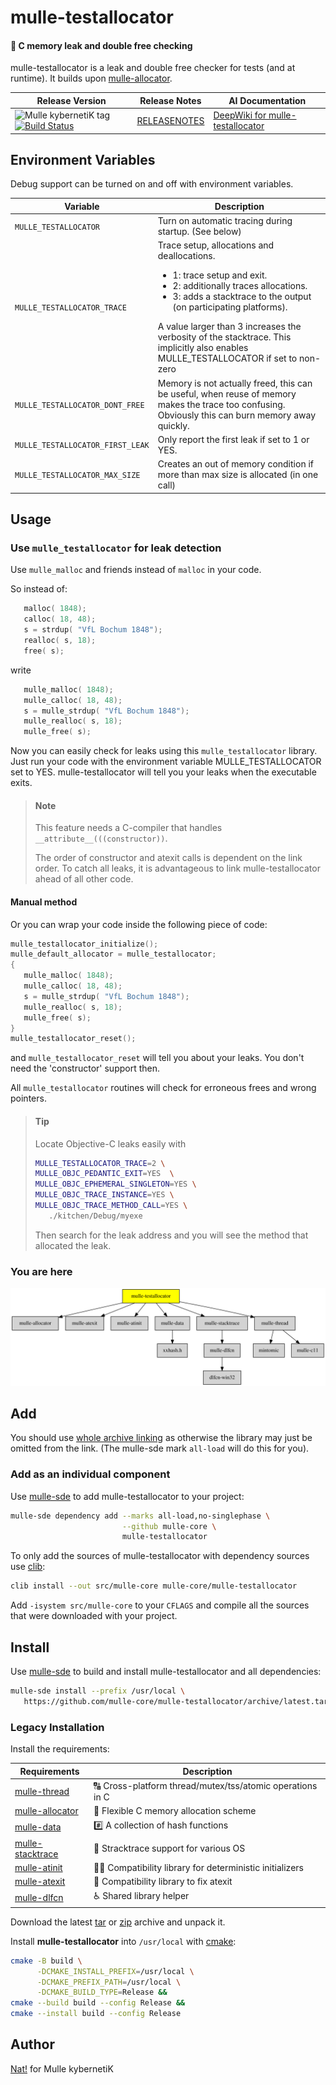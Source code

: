# mulle-testallocator

#### 🔄 C memory leak and double free checking

mulle-testallocator is a leak and double free checker for tests
(and at runtime). It builds upon [mulle-allocator](//github.com/mulle-c/mulle-allocator).




| Release Version                                       | Release Notes  | AI Documentation
|-------------------------------------------------------|----------------|---------------
| ![Mulle kybernetiK tag](https://img.shields.io/github/tag/mulle-core/mulle-testallocator.svg) [![Build Status](https://github.com/mulle-core/mulle-testallocator/workflows/CI/badge.svg)](//github.com/mulle-core/mulle-testallocator/actions) | [RELEASENOTES](RELEASENOTES.md) | [DeepWiki for mulle-testallocator](https://deepwiki.com/mulle-core/mulle-testallocator)


## Environment Variables

Debug support can be turned on and off with environment variables.

| Variable                         | Description
|--------------------------------- | ------------------------------------
| `MULLE_TESTALLOCATOR`            | Turn on automatic tracing during startup. (See below)
| `MULLE_TESTALLOCATOR_TRACE`      | Trace setup, allocations and deallocations. <UL> <LI>1: trace setup and exit.</LI><LI>2: additionally traces allocations.</LI><LI>3: adds a stacktrace to the output (on participating platforms).</LI></UL> A value larger than 3 increases the verbosity of the stacktrace. This implicitly also enables MULLE_TESTALLOCATOR if set to non-zero
| `MULLE_TESTALLOCATOR_DONT_FREE`  | Memory is not actually freed, this can be useful, when reuse of memory makes the trace too confusing. Obviously this can burn memory away quickly.
| `MULLE_TESTALLOCATOR_FIRST_LEAK` | Only report the first leak if set to 1 or YES.
| `MULLE_TESTALLOCATOR_MAX_SIZE`   | Creates an out of memory condition if more than max size is allocated (in one call)

## Usage

###  Use `mulle_testallocator` for leak detection

Use `mulle_malloc` and friends instead of `malloc` in your code.

So instead of:

``` c
   malloc( 1848);
   calloc( 18, 48);
   s = strdup( "VfL Bochum 1848");
   realloc( s, 18);
   free( s);
```

write

``` c
   mulle_malloc( 1848);
   mulle_calloc( 18, 48);
   s = mulle_strdup( "VfL Bochum 1848");
   mulle_realloc( s, 18);
   mulle_free( s);
```

Now you can easily check for leaks using this `mulle_testallocator` library.
Just run your code with the environment variable MULLE_TESTALLOCATOR
set to YES.
mulle-testallocator will tell you your leaks when the executable exits.

> #### Note
>
> This feature needs a C-compiler that handles `__attribute__(((constructor))`.
>
> The order of constructor and atexit calls is dependent on the link order.
> To catch all leaks, it is advantageous to link mulle-testallocator ahead of
> all other code. 


#### Manual method

Or you can wrap your code inside the following piece of code:

``` c
mulle_testallocator_initialize();
mulle_default_allocator = mulle_testallocator;
{
   mulle_malloc( 1848);
   mulle_calloc( 18, 48);
   s = mulle_strdup( "VfL Bochum 1848");
   mulle_realloc( s, 18);
   mulle_free( s);
}
mulle_testallocator_reset();
```

and `mulle_testallocator_reset` will tell you about your leaks. You
don't need the 'constructor' support then.

All `mulle_testallocator` routines will check for erroneous frees and
wrong pointers.

> #### Tip
>
> Locate Objective-C leaks easily with
>
> ``` sh
> MULLE_TESTALLOCATOR_TRACE=2 \
> MULLE_OBJC_PEDANTIC_EXIT=YES  \
> MULLE_OBJC_EPHEMERAL_SINGLETON=YES \
> MULLE_OBJC_TRACE_INSTANCE=YES \
> MULLE_OBJC_TRACE_METHOD_CALL=YES \
>    ./kitchen/Debug/myexe
> ```
>
> Then search for the leak address and you will see the method that
> allocated the leak.
>




### You are here

![Overview](overview.dot.svg)





## Add

You should use [whole archive linking](//stackoverflow.com/questions/25038974/force-load-linker-flag-for-other-platforms) as otherwise the library may just 
be omitted from the link. (The mulle-sde mark `all-load` will do this for you).


### Add as an individual component

Use [mulle-sde](//github.com/mulle-sde) to add mulle-testallocator to your project:


``` sh
mulle-sde dependency add --marks all-load,no-singlephase \
                         --github mulle-core \
                         mulle-testallocator
```

To only add the sources of mulle-testallocator with dependency
sources use [clib](https://github.com/clibs/clib):


``` sh
clib install --out src/mulle-core mulle-core/mulle-testallocator
```

Add `-isystem src/mulle-core` to your `CFLAGS` and compile all the sources that were downloaded with your project.


## Install

Use [mulle-sde](//github.com/mulle-sde) to build and install mulle-testallocator and all dependencies:

``` sh
mulle-sde install --prefix /usr/local \
   https://github.com/mulle-core/mulle-testallocator/archive/latest.tar.gz
```

### Legacy Installation

Install the requirements:

| Requirements                                 | Description
|----------------------------------------------|-----------------------
| [mulle-thread](https://github.com/mulle-concurrent/mulle-thread)             | 🔠 Cross-platform thread/mutex/tss/atomic operations in C
| [mulle-allocator](https://github.com/mulle-c/mulle-allocator)             | 🔄 Flexible C memory allocation scheme
| [mulle-data](https://github.com/mulle-c/mulle-data)             | #️⃣ A collection of hash functions
| [mulle-stacktrace](https://github.com/mulle-core/mulle-stacktrace)             | 👣 Stracktrace support for various OS
| [mulle-atinit](https://github.com/mulle-core/mulle-atinit)             | 🤱🏼 Compatibility library for deterministic initializers
| [mulle-atexit](https://github.com/mulle-core/mulle-atexit)             | 👼 Compatibility library to fix atexit
| [mulle-dlfcn](https://github.com/mulle-core/mulle-dlfcn)             | ♿️ Shared library helper

Download the latest [tar](https://github.com/mulle-core/mulle-testallocator/archive/refs/tags/latest.tar.gz) or [zip](https://github.com/mulle-core/mulle-testallocator/archive/refs/tags/latest.zip) archive and unpack it.

Install **mulle-testallocator** into `/usr/local` with [cmake](https://cmake.org):

``` sh
cmake -B build \
      -DCMAKE_INSTALL_PREFIX=/usr/local \
      -DCMAKE_PREFIX_PATH=/usr/local \
      -DCMAKE_BUILD_TYPE=Release &&
cmake --build build --config Release &&
cmake --install build --config Release
```


## Author

[Nat!](https://mulle-kybernetik.com/weblog) for Mulle kybernetiK  



